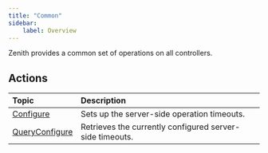 ```yaml
---
title: "Common"
sidebar:
    label: Overview
---
```


Zenith provides a common set of operations on all controllers.

## Actions

| Topic | Description |
| :--- | :--- |
| [Configure](configure/) | Sets up the server-side operation timeouts. |
| [QueryConfigure](queryconfigure/) | Retrieves the currently configured server-side timeouts. |
